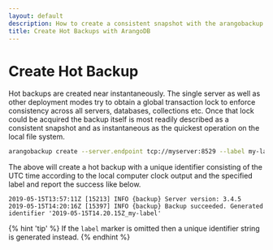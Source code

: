 ```yaml
---
layout: default
description: How to create a consistent snapshot with the arangobackup tool.
title: Create Hot Backups with ArangoDB
---
```

Create Hot Backup
=================

Hot backups are created near instantaneously. The single server as
well as other deployment modes try to obtain a global transaction lock
to enforce consistency across all servers, databases, collections
etc. Once that lock could be acquired the backup itself is most
readily described as a consistent snapshot and as instantaneous as the
quickest operation on the local file system.

```bash
arangobackup create --server.endpoint tcp://myserver:8529 --label my-label 
```

The above will create a hot backup with a unique identifier consisting
of the UTC time according to the local computer clock output and the
specified label and report the success like below.

```
2019-05-15T13:57:11Z [15213] INFO {backup} Server version: 3.4.5
2019-05-15T14:20:16Z [15397] INFO {backup} Backup succeeded. Generated identifier '2019-05-15T14.20.15Z_my-label'
```

{% hint 'tip' %}
If the `label` marker is omitted then a unique identifier string is
generated instead.
{% endhint %}
